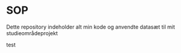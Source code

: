 # SOP
Dette repository indeholder alt min kode og anvendte datasæt til mit studieområdeprojekt

test
